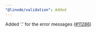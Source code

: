 ```yaml
---
"@linode/validation": Added
---
```


Added '.' for the error messages ([#11286](https://github.com/linode/manager/pull/11286))
